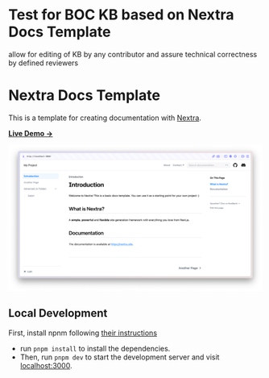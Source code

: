 # Test for BOC KB based on Nextra Docs Template

allow for editing of KB by any contributor and assure technical correctness by defined reviewers

# Nextra Docs Template 

This is a template for creating documentation with [Nextra](https://nextra.site).

[**Live Demo →**](https://nextra-docs-template.vercel.app)

[![](.github/screenshot.png)](https://nextra-docs-template.vercel.app)

## Local Development

First, install npnm following [their instructions](https://pnpm.io/installation)

- run `pnpm install` to install the dependencies.
- Then, run `pnpm dev` to start the development server and visit [localhost:3000](http://localhost:3000).
